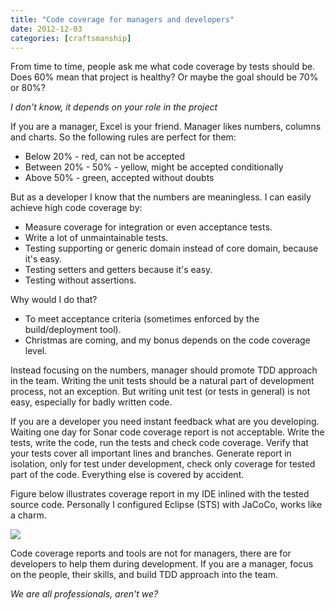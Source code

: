 ```yaml
---
title: "Code coverage for managers and developers"
date: 2012-12-03
categories: [craftsmanship]
---
```


From time to time, people ask me what code coverage by tests should be. Does 60% mean that project is healthy? Or maybe the goal should be 70% or 80%?

_I don't know, it depends on your role in the project_

If you are a manager, Excel is your friend. Manager likes numbers, columns and charts. So the following rules are perfect for them:

* Below 20% - red, can not be accepted
* Between 20% - 50% - yellow, might be accepted conditionally
* Above 50% - green, accepted without doubts

But as a developer I know that the numbers are meaningless. I can easily achieve high code coverage by:

* Measure coverage for integration or even acceptance tests.
* Write a lot of unmaintainable tests.
* Testing supporting or generic domain instead of core domain, because it's easy.
* Testing setters and getters because it's easy.
* Testing without assertions.

Why would I do that?

* To meet acceptance criteria (sometimes enforced by the build/deployment tool).
* Christmas are coming, and my bonus depends on the code coverage level.

Instead focusing on the numbers, manager should promote TDD approach in the team.
Writing the unit tests should be a natural part of development process, not an exception.
But writing unit test (or tests in general) is not easy, especially for badly written code.

If you are a developer you need instant feedback what are you developing.
Waiting one day for Sonar code coverage report is not acceptable.
Write the tests, write the code, run the tests and check code coverage.
Verify that your tests cover all important lines and branches.
Generate report in isolation, only for test under development, check only coverage for tested part of the code.
Everything else is covered by accident.

Figure below illustrates coverage report in my IDE inlined with the tested source code.
Personally I configured Eclipse (STS) with JaCoCo, works like a charm.

![](https://lh4.googleusercontent.com/-aQXF5ck4hcg/U3uHsdejeqI/AAAAAAAAV8c/-6Kmq7OK5hU/s878/sts-code-coverage.png)

Code coverage reports and tools are not for managers, there are for developers to help them during development.
If you are a manager, focus on the people, their skills, and build TDD approach into the team.

_We are all professionals, aren't we?_
